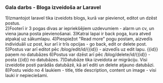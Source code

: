 ### Gala darbs - Bloga izveidoša ar Laravel

1)Izmantojot laravel tika izveidots blogs, kurā var pievienot, editot un dzēst postus.<br>
2)Footerī ir 3 pogas divas ar iepriekšējiem uzdevumiem - alarm un cv, un viena jauna posta pievienošanai.
3)Katrai lapai ir back poga, kura atved atpakaļ uz sākumlapu.
4)Piespiežot "Read more" pogu postam, aizvedīs individuāli uz post, kur arī ir trīs opcijas - go back, edit or delete post.
5)Postus var arī editot pēc /blog/edit/id/{{id}} - aizvedīs uz edit lapu. {{id}} paņem no datubāzes
6)Postus var dzēst arī pēc /blog/delete/id/{{id}} -posta {{id}} no datubāzes.
7)Datubāze tika izveidota ar migrāciju. Visi izveidotie posti parādās datubāzē, kā arī editi un delete atjauno datubāzi.
8)Postu veido no 4 laukiem - title, title description, content un image - visi lauki ir nepieciešami.
